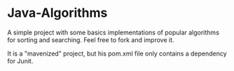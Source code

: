 # Java-Algorithms

A simple project with some basics implementations of popular algorithms for sorting and searching. Feel free to fork and improve it.

It is a "mavenized" project, but his pom.xml file only contains a dependency for Junit. 